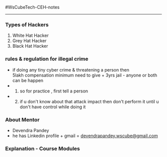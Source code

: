 #WsCubeTech-CEH-notes 

---
### Types of Hackers
1. White Hat Hacker
2. Grey Hat Hacker
3. Black Hat Hacker

### rules & regulation for illegal crime
- if doing any tiny cyber crime & threatening a person then <br>5lakh compensation minimum need to give + 3yrs jail - anyone or both can be happen
- 1) so for practice , first tell a person
- 2) if u don't know about that attack impact then don't perform it until u don't have control while doing it

### About Mentor
- Devendra Pandey
- he has Linkedin profile + gmail = devendrapandey.wscube@gmail.com
### Explanation - Course Modules

